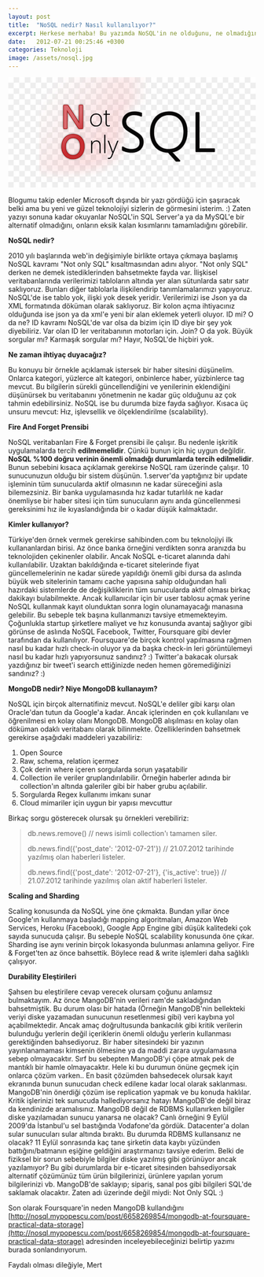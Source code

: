 ```yaml
---
layout: post
title:  "NoSQL nedir? Nasıl kullanılıyor?"
excerpt: Herkese merhaba! Bu yazımda NoSQL'in ne olduğunu, ne olmadığını, ne amaçlarla kullanılabildiğini ve nasıl çalıştığını anlatacağım.
date:   2012-07-21 00:25:46 +0300
categories: Teknoloji
image: /assets/nosql.jpg
---
```

![NoSQL](/assets/nosql.jpg)

Blogumu takip edenler Microsoft dışında bir yazı gördüğü için şaşıracak belki ama bu yeni ve güzel teknolojiyi sizlerin de görmesini isterim. :) Zaten yazıyı sonuna kadar okuyanlar NoSQL'in SQL Server'a ya da MySQL'e bir alternatif olmadığını, onların eksik kalan kısımlarını tamamladığını görebilir.

**NoSQL nedir?**

2010 yılı başlarında web'in değişimiyle birlikte ortaya çıkmaya başlamış NoSQL kavramı "Not only SQL" kısaltmasından adını alıyor. "Not only SQL" derken ne demek istediklerinden bahsetmekte fayda var. İlişkisel veritabanlarında verilerimizi tabloların altında yer alan sütunlarda satır satır saklıyoruz. Bunları diğer tablolarla ilişkilendirip tanımlamalarımızı yapıyoruz. NoSQL'de ise tablo yok, ilişki yok desek yeridir. Verilerimizi ise Json ya da XML formatında döküman olarak saklıyoruz. Bir kolon açma ihtiyacınız olduğunda ise json ya da xml'e yeni bir alan eklemek yeterli oluyor. ID mi? O da ne? ID kavramı NoSQL'de var olsa da bizim için ID diye bir şey yok diyebiliriz. Var olan ID ler veritabanının motorları için. Join? O da yok. Büyük sorgular mı? Karmaşık sorgular mı? Hayır, NoSQL'de hiçbiri yok.

**Ne zaman ihtiyaç duyacağız?**

Bu konuyu bir örnekle açıklamak istersek bir haber sitesini düşünelim. Onlarca kategori, yüzlerce alt kategori, onbinlerce haber, yüzbinlerce tag mevcut. Bu bilgilerin sürekli güncellendiğini ve yenilerinin eklendiğini düşünürsek bu veritabanını yönetmenin ne kadar güç olduğunu az çok tahmin edebilirsiniz. NoSQL ise bu durumda bize fayda sağlıyor. Kısaca üç unsuru mevcut: Hız, işlevsellik ve ölçeklendirilme (scalability).

**Fire And Forget Prensibi**

NoSQL veritabanları Fire & Forget prensibi ile çalışır. Bu nedenle işkritik uygulamalarda tercih **edilmemelidir**. Çünkü bunun için hiç uygun değildir. **NoSQL %100 doğru verinin önemli olmadığı durumlarda tercih edilmelidir**. Bunun sebebini kısaca açıklamak gerekirse NoSQL ram üzerinde çalışır. 10 sunucunuzun olduğu bir sistem düşünün. 1.server'da yaptığınız bir update işleminin tüm sunucularda aktif olmasının ne kadar süreceğini asla bilemezsiniz. Bir banka uygulamasında hız kadar tutarlılık ne kadar önemliyse bir haber sitesi için tüm sunucuların aynı anda güncellenmesi gereksinimi hız ile kıyaslandığında bir o kadar düşük kalmaktadır.

**Kimler kullanıyor?** 

Türkiye'den örnek vermek gerekirse sahibinden.com bu teknolojiyi ilk kullananlardan birisi. Az önce banka örneğini verdikten sonra aranızda bu teknolojiden çekinenler olabilir. Ancak NoSQL e-ticaret alanında dahi kullanılabilir. Uzaktan bakıldığında e-ticaret sitelerinde fiyat güncellemelerinin ne kadar sürede yapıldığı önemli gibi dursa da aslında büyük web sitelerinin tamamı cache yapısına sahip olduğundan hali hazırdaki sistemlerde de değişikliklerin tüm sunucularda aktif olması birkaç dakikayı bulabilmekte. Ancak kullanıcılar için bir user tablosu açmak yerine NoSQL kullanmak kayıt olunduktan sonra login olunamayacağı manasına gelebilir. Bu sebeple tek başına kullanmanızı tavsiye etmemekteyim. Çoğunlukla startup şirketlere maliyet ve hız konusunda avantaj sağlıyor gibi görünse de aslında NoSQL Facebook, Twitter, Foursquare gibi devler tarafından da kullanılıyor. Foursquare'de birçok kontrol yapılmasına rağmen nasıl bu kadar hızlı check-in oluyor ya da başka check-in leri görüntülemeyi nasıl bu kadar hızlı yapıyorsunuz sandınız? :) Twitter'a bakacak olursak yazdığınız bir tweet'i search ettiğinizde neden hemen göremediğinizi sandınız? :)

**MongoDB nedir? Niye MongoDB kullanayım?**

NoSQL için birçok alternatifiniz mevcut. NoSQL'e deliler gibi karşı olan Oracle'dan tutun da Google'a kadar. Ancak içlerinden en çok kullanılanı ve öğrenilmesi en kolay olanı MongoDB. MongoDB alışılması en kolay olan döküman odaklı veritabanı olarak bilinmekte. Özelliklerinden bahsetmek gerekirse aşağıdaki maddeleri yazabiliriz:

1.  Open Source
2.  Raw, schema, relation içermez
3.  Çok derin where içeren sorgularda sorun yaşatabilir
4.  Collection ile veriler gruplandırılabilir. Örneğin haberler adında bir collection'ın altında galeriler gibi bir haber grubu açılabilir.
5.  Sorgularda Regex kullanımı imkanı sunar
6.  Cloud mimariler için uygun bir yapısı mevcuttur

Birkaç sorgu gösterecek olursak şu örnekleri verebiliriz:

> db.news.remove() // news isimli collection'ı tamamen siler.
> 
> db.news.find({'post_date': '2012-07-21'}) // 21.07.2012 tarihinde yazılmış olan haberleri listeler. 
> 
> db.news.find({'post_date': '2012-07-21'}, {'is_active': true}) // 21.07.2012 tarihinde yazılmış olan aktif haberleri listeler.

**Scaling and Sharding**

Scaling konusunda da NoSQL yine öne çıkmakta. Bundan yıllar önce Google'ın kullanmaya başladığı mapping algoritmaları, Amazon Web Services, Heroku (Facebook), Google App Engine gibi düşük kalitedeki çok sayıda sunucuda çalışır. Bu sebeple NoSQL scalability konusunda öne çıkar. Sharding ise aynı verinin birçok lokasyonda bulunması anlamına geliyor. Fire & Forget'ten az önce bahsettik. Böylece read & write işlemleri daha sağlıklı çalışıyor.

**Durability Eleştirileri**

Şahsen bu eleştirilere cevap verecek olursam çoğunu anlamsız bulmaktayım. Az önce MangoDB'nin verileri ram'de sakladığından bahsetmiştik. Bu durum olası bir hatada (Örneğin MangoDB'nin bellekteki veriyi diske yazamadan sunucunun resetlenmesi gibi) veri kaybına yol açabilmektedir. Ancak amaç doğrultusunda bankacılık gibi kritik verilerin bulunduğu yerlerin değil içeriklerin önemli olduğu yerlerin kullanması gerektiğinden bahsediyoruz. Bir haber sitesindeki bir yazının yayınlanamaması kimsenin ölmesine ya da maddi zarara uygulamasına sebep olmayacaktır. Sırf bu sebepten MangoDB'yi çöpe atmak pek de mantıklı bir hamle olmayacaktır. Hele ki bu durumun önüne geçmek için onlarca çözüm varken.. En basit çözümden bahsedecek olursak kayıt ekranında bunun sunucudan check edilene kadar local olarak saklanması. MangoDB'nin önerdiği çözüm ise replication yapmak ve bu konuda haklılar. Kritik işlerinizi tek sunucuda hallediyorsanız hatayı MangoDB'de değil biraz da kendinizde aramalısınız. MangoDB değil de RDBMS kullanırken bilgiler diske yazılamadan sunucu yanarsa ne olacak? Canlı örneğini 9 Eylül 2009'da İstanbul'u sel bastığında Vodafone'da gördük. Datacenter'a dolan sular sunucuları sular altında bıraktı. Bu durumda RDBMS kullansanız ne olacak? 11 Eylül sonrasında kaç tane şirketin data kaybı yüzünden battığını/batmanın eşiğine geldiğini araştırmanızı tavsiye ederim. Belki de fiziksel bir sorun sebebiyle bilgiler diske yazılmış gibi görünüyor ancak yazılamıyor? Bu gibi durumlarda bir e-ticaret sitesinden bahsediyorsak alternatif çözümünüz tüm ürün bilgilerinizi, ürünlere yapılan yorum bilgilerinizi vb. MangoDB'de saklayıp; sipariş, sanal pos gibi bilgileri SQL'de saklamak olacaktır. Zaten adı üzerinde değil miydi: Not Only SQL :)

Son olarak Foursquare'in neden MangoDB kullandığını [http://nosql.mypopescu.com/post/6658269854/mongodb-at-foursquare-practical-data-storage](http://nosql.mypopescu.com/post/6658269854/mongodb-at-foursquare-practical-data-storage) adresinden inceleyebileceğinizi belirtip yazımı burada sonlandırıyorum.

Faydalı olması dileğiyle,
Mert